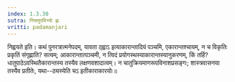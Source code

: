 ```yaml
---
index: 1.3.30
sutra: निसमुपविभ्यो ह्वः
vritti: padamanjari
---
```


 निह्वयते इति। कथं पुनरत्रात्मनेपदम्, यावता ठ्ह्वाऽ इत्याकारान्तादियं पञ्चमि, एकारान्तश्चायम्, न च विकृतिः प्रकृतिं संगृह्णाति? सत्यम्; आकारान्तात्पञ्चमी, न त्विदं प्रयोगस्थस्याकारान्तस्यानुकरणम्, किं तर्हि? धातुपाठेऽवस्थितैकारान्तस्य तस्यैव लक्षणवशादात्वम्। न चातुक्रियमाणरूपविनाशप्रसङ्गः; शास्त्रवासनया तस्यैव प्रतीतेः, यथा--ठ्यस्येति चऽ इतीकाराकारयोः॥